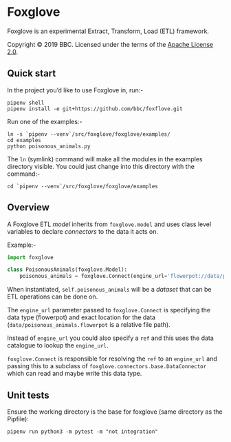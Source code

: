 # Foxglove

Foxglove is an experimental Extract, Transform, Load (ETL) framework.

Copyright © 2019 BBC. Licensed under the terms of the [Apache License 2.0](https://www.apache.org/licenses/LICENSE-2.0.html).

## Quick start

In the project you’d like to use Foxglove in, run:-

```shell
pipenv shell
pipenv install -e git+https://github.com/bbc/foxflove.git
```


Run one of the examples:-

```shell
ln -s `pipenv --venv`/src/foxglove/foxglove/examples/
cd examples
python poisonous_animals.py  
```

The `ln` (symlink) command will make all the modules in the examples directory visible. You could just change into this directory with the command:-

```shell
cd `pipenv --venv`/src/foxglove/foxglove/examples
```


## Overview

A Foxglove ETL *model* inherits from `foxglove.model` and uses class level variables to declare *connectors* to the data it acts on.

Example:-

```python
import foxglove

class PoisonousAnimals(foxglove.Model):
    poisonous_animals = foxglove.Connect(engine_url='flowerpot://data/poisonous_animals.flowerpot')
```

When instantiated, `self.poisonous_animals` will be a *dataset* that can be ETL operations can be done on.

The `engine_url` parameter passed to `foxglove.Connect` is specifying the data type (flowerpot) and exact location for the data (`data/poisonous_animals.flowerpot` is a relative file path).

Instead of `engine_url` you could also specify a `ref` and this uses the data catalogue to lookup the `engine_url`.

`foxglove.Connect` is responsible for resolving the `ref` to an `engine_url` and passing this to a subclass of `foxglove.connectors.base.DataConnector` which can read and maybe write this data type.


## Unit tests

Ensure the working directory is the base for foxglove (same directory as the Pipfile):
```shell
pipenv run python3 -m pytest -m "not integration"
```
